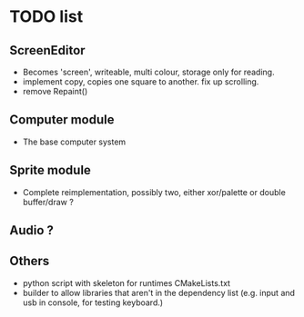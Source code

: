 # TODO list

## ScreenEditor
- Becomes 'screen', writeable, multi colour, storage only for reading.
- implement copy, copies one square to another. fix up scrolling.
- remove Repaint()

## Computer module
- The base computer system

## Sprite module
- Complete reimplementation, possibly two, either xor/palette or double buffer/draw ?

## Audio ?

## Others
- python script with skeleton for runtimes CMakeLists.txt
- builder to allow libraries that aren't in the dependency list (e.g. input and usb in console, for testing keyboard.)

